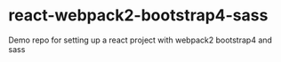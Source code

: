 # react-webpack2-bootstrap4-sass
Demo repo for setting up a react project with webpack2 bootstrap4 and sass
